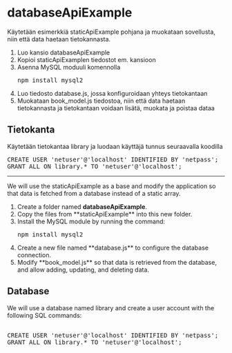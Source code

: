 <h1>databaseApiExample</h1>

Käytetään esimerkkiä staticApiExample pohjana ja muokataan sovellusta, niin että data haetaan tietokannasta.

<ol>
<li>Luo kansio databaseApiExample</li>
<li>Kopioi staticApiExamplen tiedostot em. kansioon</li>
<li>Asenna MySQL moduuli komennolla 
<pre>
npm install mysql2
</pre></li>
<li>Luo tiedosto database.js, jossa konfiguroidaan yhteys tietokantaan</li>
<li>Muokataan book_model.js tiedostoa, niin että data haetaan tietokannasta ja tietokantaan voidaan lisätä, muokata ja poistaa dataa</li>
</ol>

<h2>Tietokanta</h2> 

Käytetään tietokantaa library ja luodaan käyttäjä tunnus seuraavalla koodilla
<pre>
CREATE USER 'netuser'@'localhost' IDENTIFIED BY 'netpass';
GRANT ALL ON library.* TO 'netuser'@'localhost';
</pre>
<hr>
We will use the staticApiExample as a base and modify the application so that data is fetched from a database instead of a static array.

<ol> <li>Create a folder named <b>databaseApiExample</b>.</li> <li>Copy the files from **staticApiExample** into this new folder.</li> <li>Install the MySQL module by running the command: <pre>npm install mysql2</pre></li> <li>Create a new file named **database.js** to configure the database connection.</li> <li>Modify **book_model.js** so that data is retrieved from the database, and allow adding, updating, and deleting data.</li> </ol>

<h2>Database</h2>

We will use a database named library and create a user account with the following SQL commands:

<pre> 
CREATE USER 'netuser'@'localhost' IDENTIFIED BY 'netpass'; 
GRANT ALL ON library.* TO 'netuser'@'localhost'; 
</pre>
